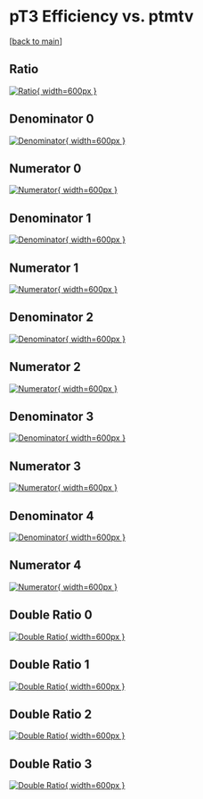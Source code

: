 # pT3 Efficiency vs. ptmtv

[[back to main](./)]



## Ratio

[![Ratio](../mtv/var/pT3_loweta_13_-1_eff_ptmtv.png){ width=600px }](../mtv/var/pT3_loweta_13_-1_eff_ptmtv.pdf)

## Denominator 0

[![Denominator](../mtv/den/pT3_loweta_13_-1_eff_ptmtv_den0.png){ width=600px }](../mtv/den/pT3_loweta_13_-1_eff_ptmtv_den0.pdf)

## Numerator 0

[![Numerator](../mtv/num/pT3_loweta_13_-1_eff_ptmtv_num0.png){ width=600px }](../mtv/num/pT3_loweta_13_-1_eff_ptmtv_num0.pdf)

## Denominator 1

[![Denominator](../mtv/den/pT3_loweta_13_-1_eff_ptmtv_den1.png){ width=600px }](../mtv/den/pT3_loweta_13_-1_eff_ptmtv_den1.pdf)

## Numerator 1

[![Numerator](../mtv/num/pT3_loweta_13_-1_eff_ptmtv_num1.png){ width=600px }](../mtv/num/pT3_loweta_13_-1_eff_ptmtv_num1.pdf)

## Denominator 2

[![Denominator](../mtv/den/pT3_loweta_13_-1_eff_ptmtv_den2.png){ width=600px }](../mtv/den/pT3_loweta_13_-1_eff_ptmtv_den2.pdf)

## Numerator 2

[![Numerator](../mtv/num/pT3_loweta_13_-1_eff_ptmtv_num2.png){ width=600px }](../mtv/num/pT3_loweta_13_-1_eff_ptmtv_num2.pdf)

## Denominator 3

[![Denominator](../mtv/den/pT3_loweta_13_-1_eff_ptmtv_den3.png){ width=600px }](../mtv/den/pT3_loweta_13_-1_eff_ptmtv_den3.pdf)

## Numerator 3

[![Numerator](../mtv/num/pT3_loweta_13_-1_eff_ptmtv_num3.png){ width=600px }](../mtv/num/pT3_loweta_13_-1_eff_ptmtv_num3.pdf)

## Denominator 4

[![Denominator](../mtv/den/pT3_loweta_13_-1_eff_ptmtv_den4.png){ width=600px }](../mtv/den/pT3_loweta_13_-1_eff_ptmtv_den4.pdf)

## Numerator 4

[![Numerator](../mtv/num/pT3_loweta_13_-1_eff_ptmtv_num4.png){ width=600px }](../mtv/num/pT3_loweta_13_-1_eff_ptmtv_num4.pdf)

## Double Ratio 0

[![Double Ratio](../mtv/ratio/pT3_loweta_13_-1_eff_ptmtv_ratio0.png){ width=600px }](../mtv/ratio/pT3_loweta_13_-1_eff_ptmtv_ratio0.pdf)

## Double Ratio 1

[![Double Ratio](../mtv/ratio/pT3_loweta_13_-1_eff_ptmtv_ratio1.png){ width=600px }](../mtv/ratio/pT3_loweta_13_-1_eff_ptmtv_ratio1.pdf)

## Double Ratio 2

[![Double Ratio](../mtv/ratio/pT3_loweta_13_-1_eff_ptmtv_ratio2.png){ width=600px }](../mtv/ratio/pT3_loweta_13_-1_eff_ptmtv_ratio2.pdf)

## Double Ratio 3

[![Double Ratio](../mtv/ratio/pT3_loweta_13_-1_eff_ptmtv_ratio3.png){ width=600px }](../mtv/ratio/pT3_loweta_13_-1_eff_ptmtv_ratio3.pdf)

